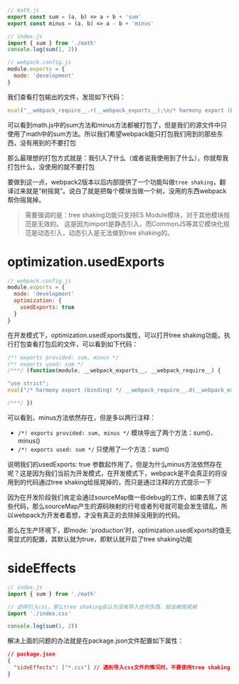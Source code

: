```js
// math.js
export const sum = (a, b) => a + b + 'sum'
export const minus = (a, b) => a - b + 'minus'
```
```js
// index.js
import { sum } from './math'
console.log(sum(1, 2))
```

```js
// webpack.config.js
module.exports = {
  mode: 'development'
}
```

我们查看打包输出的文件，发现如下代码：
```js
eval("__webpack_require__.r(__webpack_exports__);\n/* harmony export (binding) */ __webpack_require__.d(__webpack_exports__, \"sum\", function() { return sum; });\n/* harmony export (binding) */ __webpack_require__.d(__webpack_exports__, \"minus\", function() { return minus; });\nvar sum = function sum(a, b) {\n  return a + b + 'sum';\n};\nvar minus = function minus(a, b) {\n  return a - b + 'minus';\n};\n\n//# sourceURL=webpack:///./src/math.js?");
```
可以看到math.js中的sum方法和minus方法都被打包了，但是我们的源文件中只使用了math中的sum方法。所以我们希望webpack能只打包我们用到的那些东西，没有用到的不要打包

那么最理想的打包方式就是：我引入了什么（或者说我使用到了什么），你就帮我打包什么，没使用的就不要打包

要做到这一点，webpack2版本以后内部提供了一个功能叫做`tree shaking`，翻译过来就是“树摇晃”。说白了就是把每个模块当做一个树，没用的东西webpack帮你摇晃掉。

> 需要强调的是：tree shaking功能只支持ES Module模块，对于其他模块规范是无效的。
> 这是因为import是静态引入，而CommonJS等其它模块化规范是动态引入，动态引入是无法做到tree shaking的。

# optimization.usedExports
```js
// webpack.config.js
module.exports = {
  mode: 'development'
  optimization: {
    usedExports: true
  }
}
```

在开发模式下，optimization.usedExports属性，可以打开tree shaking功能。执行打包查看打包后的文件，可以看到如下代码：
```js
/*! exports provided: sum, minus */
/*! exports used: sum */
/***/ (function(module, __webpack_exports__, __webpack_require__) {

"use strict";
eval("/* harmony export (binding) */ __webpack_require__.d(__webpack_exports__, \"a\", function() { return sum; });\n/* unused harmony export minus */\nvar sum = function sum(a, b) {\n  return a + b + 'sum';\n};\nvar minus = function minus(a, b) {\n  return a - b + 'minus';\n};\n\n//# sourceURL=webpack:///./src/math.js?");

/***/ })
```

可以看到，minus方法依然存在，但是多以两行注释：
* `/*! exports provided: sum, minus */` 模块导出了两个方法：sum()、minus()
* `/*! exports used: sum */` 只使用了一个方法：sum()

说明我们的usedExports: true 参数起作用了，但是为什么minus方法依然存在呢？这是因为我们当前为开发模式，在开发模式下，webpack是不会真正的将没用到的代码通过tree shaking给摇晃掉的，而只是通过注释的方式提示一下

因为在开发阶段我们肯定会通过sourceMap做一些debug的工作，如果去除了这些代码，那么sourceMap产生的源码映射的行号或者列号就可能会发生错乱，所以webpack为开发者着想，才没有真正的去除掉没用到的代码。


那么在生产环境下，即mode: 'production'时，optimization.usedExports的值无需显式的配置，其默认就为true，即默认就开启了tree shaking功能

# sideEffects
```js
// index.js
import { sum } from './math'

// 这样引入css，那么tree shaking会认为没有导入任何东西，就会被摇晃掉
import './index.css'

console.log(sum(1, 2))
```

解决上面的问题的办法就是在package.json文件配置如下属性：
```json
// package.json
{
  "sideEffects": ["*.css"] // 遇到导入css文件的情况时，不要使用tree shaking
}
```